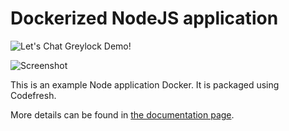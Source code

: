 # Dockerized NodeJS application

![Let's Chat Greylock](http://i.imgur.com/0a3l5VF.png)
Demo!


![Screenshot](http://i.imgur.com/C4uMD67.png)

This is an example Node application Docker.
It is packaged using Codefresh.

More details can be found in [the documentation page](https://codefresh.io/docs/docs/learn-by-example/nodejs/lets-chat/).






